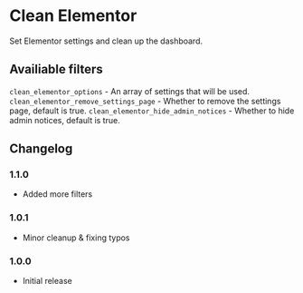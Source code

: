# Clean Elementor

Set Elementor settings and clean up the dashboard.

## Availiable filters

`clean_elementor_options` - An array of settings that will be used.
`clean_elementor_remove_settings_page` - Whether to remove the settings page, default is true.
`clean_elementor_hide_admin_notices` - Whether to hide admin notices, default is true.

## Changelog

### 1.1.0

* Added more filters

### 1.0.1

* Minor cleanup & fixing typos

### 1.0.0

* Initial release
